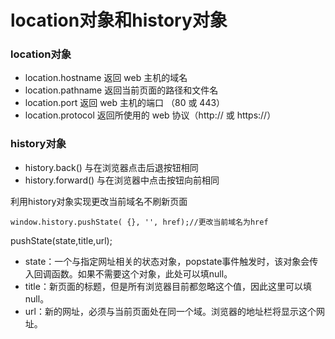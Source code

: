 # location对象和history对象

### location对象

* location.hostname 返回 web 主机的域名
* location.pathname 返回当前页面的路径和文件名
* location.port 返回 web 主机的端口 （80 或 443）
* location.protocol 返回所使用的 web 协议（http:// 或 https://）

### history对象

* history.back() 与在浏览器点击后退按钮相同
* history.forward() 与在浏览器中点击按钮向前相同

利用history对象实现更改当前域名不刷新页面
    
    window.history.pushState( {}, '', href);//更改当前域名为href
    
pushState(state,title,url);

* state：一个与指定网址相关的状态对象，popstate事件触发时，该对象会传入回调函数。如果不需要这个对象，此处可以填null。
* title：新页面的标题，但是所有浏览器目前都忽略这个值，因此这里可以填null。
* url：新的网址，必须与当前页面处在同一个域。浏览器的地址栏将显示这个网址。